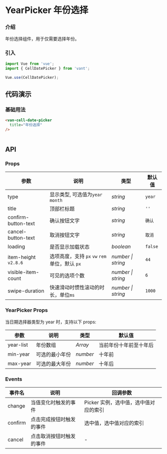 # YearPicker 年份选择

### 介绍

年份选择组件，用于仅需要选择年份。

### 引入

```js
import Vue from 'vue';
import { CellDatePicker } from 'vant';

Vue.use(CellDatePicker);
```

## 代码演示

### 基础用法

```html
<van-cell-date-picker
  title="年份选择"
/>
```

```js
```

## API

### Props

| 参数 | 说明 | 类型 | 默认值 |
| --- | --- | --- | --- |
| type | 显示类型, 可选值为`year` `month` | _string_ | `year` |
| title | 顶部栏标题 | _string_ | `''` |
| confirm-button-text | 确认按钮文字 | _string_ | `确认` |
| cancel-button-text | 取消按钮文字 | _string_ | `取消` |
| loading | 是否显示加载状态 | _boolean_ | `false` |
| item-height `v2.8.6` | 选项高度，支持 `px` `vw` `rem` 单位，默认 `px` | _number \| string_ | `44` |
| visible-item-count | 可见的选项个数 | _number \| string_ | `6` |
| swipe-duration | 快速滑动时惯性滚动的时长，单位`ms` | _number \| string_ | `1000` |

### YearPicker Props

当日期选择器类型为 year 时，支持以下 props:

| 参数     | 说明                       | 类型   | 默认值 |
| -------- | -------------------------- | ------ | ------ |
| year-list | 年份数组 | _Array_ | 当前年份十年前至十年后 |
| min-year | 可选的最小年份 | _number_ | 十年前 |
| max-year | 可选的最大年份 | _number_ | 十年后 |


### Events

| 事件名  | 说明                     | 回调参数              |
| ------- | ------------------------ | --------------------- |
| change  | 当值变化时触发的事件     | Picker 实例，选中值，选中值对应的索引 |
| confirm | 点击完成按钮时触发的事件 | 选中值，选中值对应的索引 |
| cancel  | 点击取消按钮时触发的事件 | -                     |
